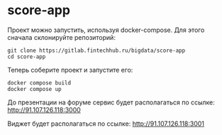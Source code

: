 # score-app

Проект можно запустить, используя docker-compose. Для этого сначала склонируйте репозиторий:
```
git clone https://gitlab.fintechhub.ru/bigdata/score-app
cd score-app
```

Теперь соберите проект и запустите его:
```
docker compose build
docker compose up
```

До презентации на форуме сервис будет располагаться по ссылке: http://91.107.126.118:3000 

Виджет будет располагаться по ссылке: http://91.107.126.118:3001